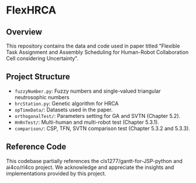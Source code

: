 # FlexHRCA

## Overview
This repository contains the data and code used in paper titled "Flexible Task Assignment and Assembly Scheduling for Human-Robot Collaboration Cell considering Uncertainty". 

## Project Structure
- `fuzzyNumber.py`: Fuzzy numbers and single-valued triangular neutrosophic numbers
- `hrcStation.py`: Genetic algorithm for HRCA
- `opTimeData/`: Datasets used in the paper.
- `orthogonalTest/`: Parameters setting for GA and SVTN (Chapter 5.2).
- `HnRnTest/`: Multi-human and multi-robot test (Chapter 5.3.1).
- `comparison/`: CSP, TFN, SVTN comparison test (Chapter 5.3.2 and 5.3.3).

## Reference Code
This codebase partially references the cls1277/gantt-for-JSP-python and ai4co/rl4co project. We acknowledge and appreciate the insights and implementations provided by this project.
